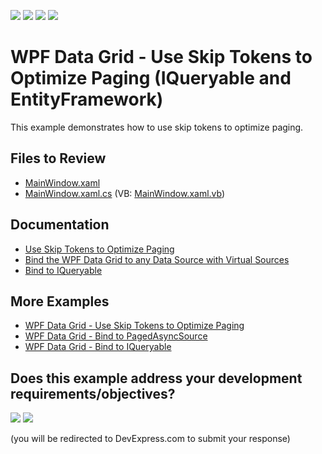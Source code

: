 <!-- default badges list -->
![](https://img.shields.io/endpoint?url=https://codecentral.devexpress.com/api/v1/VersionRange/132018169/21.1.1%2B)
[![](https://img.shields.io/badge/Open_in_DevExpress_Support_Center-FF7200?style=flat-square&logo=DevExpress&logoColor=white)](https://supportcenter.devexpress.com/ticket/details/T830599)
[![](https://img.shields.io/badge/📖_How_to_use_DevExpress_Examples-e9f6fc?style=flat-square)](https://docs.devexpress.com/GeneralInformation/403183)
[![](https://img.shields.io/badge/💬_Leave_Feedback-feecdd?style=flat-square)](#does-this-example-address-your-development-requirementsobjectives)
<!-- default badges end -->

# WPF Data Grid - Use Skip Tokens to Optimize Paging (IQueryable and EntityFramework)

This example demonstrates how to use skip tokens to optimize paging.

## Files to Review

* [MainWindow.xaml](./CS/MainWindow.xaml)
* [MainWindow.xaml.cs](/CS/MainWindow.xaml.cs) (VB: [MainWindow.xaml.vb](/VB/MainWindow.xaml.vb))

## Documentation

* [Use Skip Tokens to Optimize Paging](https://docs.devexpress.com/WPF/120298/controls-and-libraries/data-grid/bind-to-data/bind-to-any-data-source-with-virtual-sources/use-skip-tokens-to-optimize-paging)
* [Bind the WPF Data Grid to any Data Source with Virtual Sources](https://docs.devexpress.com/WPF/10803/controls-and-libraries/data-grid/bind-to-data/bind-to-any-data-source-with-virtual-sources)
* [Bind to IQueryable](https://docs.devexpress.com/WPF/120297/controls-and-libraries/data-grid/bind-to-data/bind-to-any-data-source-with-virtual-sources/bind-to-iqueryable)

## More Examples

* [WPF Data Grid - Use Skip Tokens to Optimize Paging](https://github.com/DevExpress-Examples/wpf-data-grid-use-skip-tokens-to-optimize-paging)
* [WPF Data Grid - Bind to PagedAsyncSource](https://github.com/DevExpress-Examples/wpf-data-grid-bind-to-pagedasyncsource)
* [WPF Data Grid - Bind to IQueryable](https://github.com/DevExpress-Examples/how-to-bind-to-iqueryable)
<!-- feedback -->
## Does this example address your development requirements/objectives?

[<img src="https://www.devexpress.com/support/examples/i/yes-button.svg"/>](https://www.devexpress.com/support/examples/survey.xml?utm_source=github&utm_campaign=wpf-data-grid-use-skip-tokens-to-optimize-paging-EF&~~~was_helpful=yes) [<img src="https://www.devexpress.com/support/examples/i/no-button.svg"/>](https://www.devexpress.com/support/examples/survey.xml?utm_source=github&utm_campaign=wpf-data-grid-use-skip-tokens-to-optimize-paging-EF&~~~was_helpful=no)

(you will be redirected to DevExpress.com to submit your response)
<!-- feedback end -->
